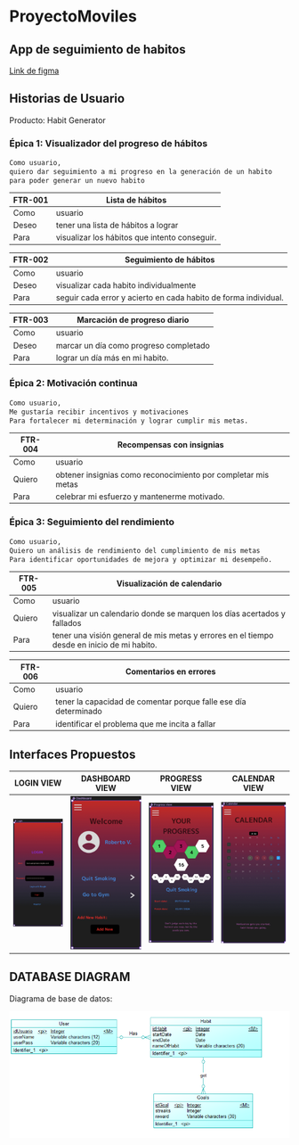 # ProyectoMoviles
## App de seguimiento de habitos
[Link de figma](https://www.figma.com/file/nyhco2SvP9uky9Zf1qr9HW/Untitled?type=design&node-id=4-69&mode=design&t=kvIZvCGjbTx8CYUt-0)

## Historias de Usuario

Producto: Habit Generator

### Épica 1: Visualizador del progreso de hábitos

    Como usuario,
    quiero dar seguimiento a mi progreso en la generación de un habito
    para poder generar un nuevo habito

|FTR-001| Lista de hábitos|
|-------|-----------------|
|Como |usuario|
|Deseo| tener una lista de hábitos a lograr|
|Para |visualizar los hábitos que intento conseguir.|

|FTR-002| Seguimiento de hábitos|
|-------|-----------------|
|Como |usuario|
|Deseo| visualizar cada habito individualmente|
|Para |seguir cada error y acierto en cada habito de forma individual.|

|FTR-003| Marcación de progreso diario|
|-------|-----------------|
|Como |usuario|
|Deseo |marcar un día como progreso completado|
|Para| lograr un día más en mi habito.|

### Épica 2: Motivación continua

    Como usuario,
    Me gustaría recibir incentivos y motivaciones
    Para fortalecer mi determinación y lograr cumplir mis metas.

|FTR-004|Recompensas con insignias|
|-------|-----------------|
|Como |usuario|
|Quiero |obtener insignias como reconocimiento por completar mis metas|
|Para |celebrar mi esfuerzo y mantenerme motivado.|

### Épica 3: Seguimiento del rendimiento

    Como usuario,
    Quiero un análisis de rendimiento del cumplimiento de mis metas
    Para identificar oportunidades de mejora y optimizar mi desempeño.

|FTR-005| Visualización de calendario|
|-------|-----------------|
|Como|usuario|
|Quiero| visualizar un calendario donde se marquen los días acertados y fallados|
|Para| tener una visión general de mis metas y errores en el tiempo desde en inicio de mi habito.|

|FTR-006 |Comentarios en errores|
|-------|-----------------|
|Como |usuario|
|Quiero| tener la capacidad de comentar porque falle ese día determinado|
|Para| identificar el problema que me incita a fallar|

## Interfaces Propuestos


| LOGIN VIEW|DASHBOARD VIEW|PROGRESS VIEW|CALENDAR VIEW|
|-----------|--------------|-------------|-------------|
|![Login](Images/Login.png)|![Dashboard](Images/Dashboard.png)|![Progress View](Images/ProgressView.png)|![Calendar](Images/Calendar.png)|
## DATABASE DIAGRAM
Diagrama de base de datos:

![Diagrama BD](Images/DiagramaBD.png)
